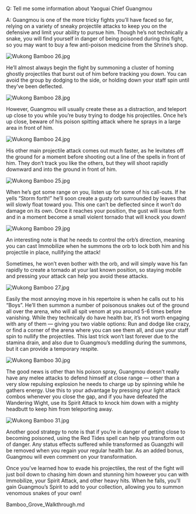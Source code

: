 Q: Tell me some information about Yaoguai Chief Guangmou

A:
Guangmou is one of the more tricky fights you’ll have faced so far, relying on a variety of sneaky projectile attacks to keep you on the defensive and limit your ability to pursue him. Though he’s not technically a snake, you will find yourself in danger of being poisoned during this fight, so you may want to buy a few anti-poison medicine from the Shrine’s shop. 

![Wukong Bamboo 26.jpg](https://oyster.ignimgs.com/mediawiki/apis.ign.com/black-myth-wukong/d/da/Wukong_Bamboo_26.jpg)

He’ll almost always begin the fight by summoning a cluster of homing ghostly projectiles that burst out of him before tracking you down. You can avoid the group by dodging to the side, or holding down your staff spin until they’ve been deflected. 

![Wukong Bamboo 28.jpg](https://oyster.ignimgs.com/mediawiki/apis.ign.com/black-myth-wukong/5/5e/Wukong_Bamboo_28.jpg)

However, Guangmou will usually create these as a distraction, and teleport up close to you while you’re busy trying to dodge his projectiles. Once he’s up close, beware of his poison spitting attack where he sprays in a large area in front of him. 

![Wukong Bamboo 24.jpg](https://oyster.ignimgs.com/mediawiki/apis.ign.com/black-myth-wukong/d/d3/Wukong_Bamboo_24.jpg)

His other main projectile attack comes out much faster, as he levitates off the ground for a moment before shooting out a line of the spells in front of him. They don’t track you like the others, but they will shoot rapidly downward and into the ground in front of him. 

![Wukong Bamboo 25.jpg](https://oyster.ignimgs.com/mediawiki/apis.ign.com/black-myth-wukong/2/29/Wukong_Bamboo_25.jpg)

When he’s got some range on you, listen up for some of his call-outs. If he yells “Storm forth!” he’ll soon create a gusty orb surrounded by leaves that will slowly float toward you. This one can’t be deflected since it won’t do damage on its own. Once it reaches your position, the gust will issue forth and in a moment become a small violent tornado that will knock you down! 

![Wukong Bamboo 29.jpg](https://oyster.ignimgs.com/mediawiki/apis.ign.com/black-myth-wukong/c/c5/Wukong_Bamboo_29.jpg)

An interesting note is that he needs to control the orb’s direction, meaning you can cast Immobilize when he summons the orb to lock both him and his projectile in place, nullifying the attack! 

Sometimes, he won’t even bother with the orb, and will simply wave his fan rapidly to create a tornado at your last known position, so staying mobile and pressing your attack can help you avoid these attacks. 

![Wukong Bamboo 27.jpg](https://oyster.ignimgs.com/mediawiki/apis.ign.com/black-myth-wukong/1/10/Wukong_Bamboo_27.jpg)

Easily the most annoying move in his repertoire is when he calls out to his “Boys”. He’ll then summon a number of poisonous snakes out of the ground all over the arena, who will all spit venom at you around 5-6 times before vanishing. While they technically do have health bar, it’s not worth engaging with any of them — giving you two viable options: Run and dodge like crazy, or find a corner of the arena where you can see them all, and use your staff spin to nullify the projectiles. This last trick won’t last forever due to the stamina drain, and also due to Guangmou’s meddling during the summons, but it can provide a temporary respite. 

![Wukong Bamboo 30.jpg](https://oyster.ignimgs.com/mediawiki/apis.ign.com/black-myth-wukong/8/80/Wukong_Bamboo_30.jpg)

The good news is other than his poison spray, Guangmou doesn’t really have any melee attacks to defend himself at close range — other than a very slow repulsing explosion he needs to charge up by spinning while he gathers energy. Use this to your advantage by pressing your light attack combos whenever you close the gap, and if you have defeated the Wandering Wight, use its Spirit Attack to knock him down with a mighty headbutt to keep him from teleporting away. 

![Wukong Bamboo 31.jpg](https://oyster.ignimgs.com/mediawiki/apis.ign.com/black-myth-wukong/1/11/Wukong_Bamboo_31.jpg)

Another good strategy to note is that if you’re in danger of getting close to becoming poisoned, using the Red Tides spell can help you transform out of danger. Any status effects suffered while transformed as Guangzhi will be removed when you regain your regular health bar. As an added bonus, Guangmou will even comment on your transformation. 

Once you’ve learned how to evade his projectiles, the rest of the fight will just boil down to chasing him down and stunning him however you can with Immobilize, your Spirit Attack, and other heavy hits. When he falls, you’ll gain Guangmou’s Spirit to add to your collection, allowing you to summon venomous snakes of your own! 

Bamboo_Grove_Walkthrough.md